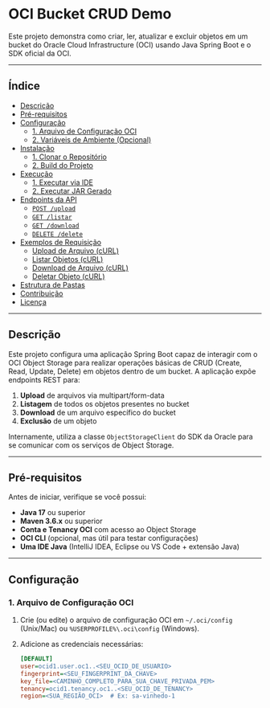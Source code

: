 # OCI Bucket CRUD Demo

Este projeto demonstra como criar, ler, atualizar e excluir objetos em um bucket do Oracle Cloud Infrastructure (OCI) usando Java Spring Boot e o SDK oficial da OCI.

---

## Índice

- [Descrição](#descrição)
- [Pré-requisitos](#pré-requisitos)
- [Configuração](#configuração)
    - [1. Arquivo de Configuração OCI](#1-arquivo-de-configuração-oci)
    - [2. Variáveis de Ambiente (Opcional)](#2-variáveis-de-ambiente-opcional)
- [Instalação](#instalação)
    - [1. Clonar o Repositório](#1-clonar-o-repositório)
    - [2. Build do Projeto](#2-build-do-projeto)
- [Execução](#execução)
    - [1. Executar via IDE](#1-executar-via-ide)
    - [2. Executar JAR Gerado](#2-executar-jar-gerado)
- [Endpoints da API](#endpoints-da-api)
    - [`POST /upload`](#post-upload)
    - [`GET /listar`](#get-listar)
    - [`GET /download`](#get-download)
    - [`DELETE /delete`](#delete-delete)
- [Exemplos de Requisição](#exemplos-de-requisição)
    - [Upload de Arquivo (cURL)](#upload-de-arquivo-curl)
    - [Listar Objetos (cURL)](#listar-objetos-curl)
    - [Download de Arquivo (cURL)](#download-de-arquivo-curl)
    - [Deletar Objeto (cURL)](#deletar-objeto-curl)
- [Estrutura de Pastas](#estrutura-de-pastas)
- [Contribuição](#contribuição)
- [Licença](#licença)

---

## Descrição

Este projeto configura uma aplicação Spring Boot capaz de interagir com o OCI Object Storage para realizar operações básicas de CRUD (Create, Read, Update, Delete) em objetos dentro de um bucket. A aplicação expõe endpoints REST para:

1. **Upload** de arquivos via multipart/form-data
2. **Listagem** de todos os objetos presentes no bucket
3. **Download** de um arquivo específico do bucket
4. **Exclusão** de um objeto

Internamente, utiliza a classe `ObjectStorageClient` do SDK da Oracle para se comunicar com os serviços de Object Storage.

---

## Pré-requisitos

Antes de iniciar, verifique se você possui:

- **Java 17** ou superior
- **Maven 3.6.x** ou superior
- **Conta e Tenancy OCI** com acesso ao Object Storage
- **OCI CLI** (opcional, mas útil para testar configurações)
- **Uma IDE Java** (IntelliJ IDEA, Eclipse ou VS Code + extensão Java)

---

## Configuração

### 1. Arquivo de Configuração OCI

1. Crie (ou edite) o arquivo de configuração OCI em `~/.oci/config` (Unix/Mac) ou `%USERPROFILE%\.oci\config` (Windows).
2. Adicione as credenciais necessárias:

   ```ini
   [DEFAULT]
   user=ocid1.user.oc1..<SEU_OCID_DE_USUARIO>
   fingerprint=<SEU_FINGERPRINT_DA_CHAVE>
   key_file=<CAMINHO_COMPLETO_PARA_SUA_CHAVE_PRIVADA_PEM>
   tenancy=ocid1.tenancy.oc1..<SEU_OCID_DE_TENANCY>
   region=<SUA_REGIÃO_OCI>  # Ex: sa-vinhedo-1
